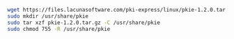 ﻿```sh
wget https://files.lacunasoftware.com/pki-express/linux/pkie-1.2.0.tar.gz
sudo mkdir /usr/share/pkie
sudo tar xzf pkie-1.2.0.tar.gz -C /usr/share/pkie
sudo chmod 755 -R /usr/share/pkie
```

